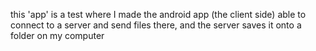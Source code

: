 this 'app' is a test where I made the android app (the client side) able to connect to a server and send files there, and the server saves it onto a folder on my computer 
